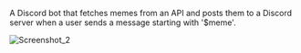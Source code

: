 A Discord bot that fetches memes from an API and posts them to a Discord server when a user sends a message starting with '$meme'.

![Screenshot_2](https://github.com/renatosfmedeiros/discord_bot/assets/91499358/9255bc59-e83d-4da3-9ed8-245057692207)
